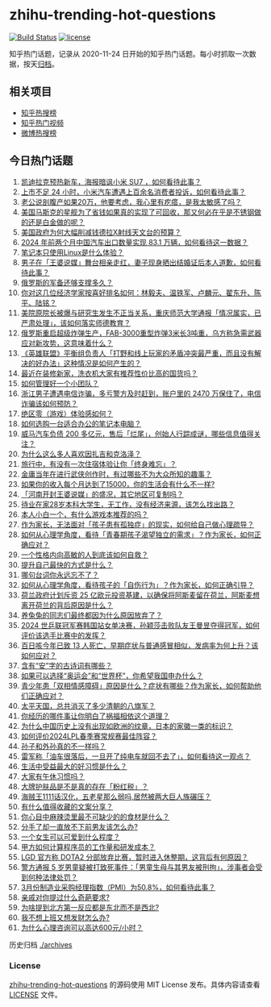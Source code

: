 # zhihu-trending-hot-questions

[![Build Status](https://github.com/justjavac/zhihu-trending-hot-questions/workflows/ci/badge.svg?branch=master)](https://github.com/justjavac/zhihu-trending-hot-questions/actions)
[![license](https://img.shields.io/github/license/justjavac/zhihu-trending-hot-questions)](https://github.com/justjavac/zhihu-trending-hot-questions/blob/master/LICENSE)

知乎热门话题，记录从 2020-11-24
日开始的知乎热门话题。每小时抓取一次数据，按天[归档](./archives)。

## 相关项目

- [知乎热搜榜](https://github.com/justjavac/zhihu-trending-top-search)
- [知乎热门视频](https://github.com/justjavac/zhihu-trending-hot-video)
- [微博热搜榜](https://github.com/justjavac/weibo-trending-hot-search)

## 今日热门话题

<!-- BEGIN -->
<!-- 最后更新时间 Mon Apr 01 2024 06:16:57 GMT+0800 (China Standard Time) -->

1. [凯迪拉克预热新车，海报暗讽小米 SU7 ，如何看待此事？](https://www.zhihu.com/question/651039824)
1. [上市不足 24 小时，小米汽车遭遇上百余名消费者投诉，如何看待此事？](https://www.zhihu.com/question/650873237)
1. [老公说剖腹产如果20万，他要考虑，我心里有疙瘩，是我太敏感了吗？](https://www.zhihu.com/question/650962223)
1. [美国马斯克的星舰为了省钱如果真的实现了可回收，那又何必在乎是不锈钢做的还是白金做的呢？](https://www.zhihu.com/question/650816660)
1. [美国政府为何大幅削减钱德拉X射线天文台的预算？](https://www.zhihu.com/question/650874428)
1. [2024 年前两个月中国汽车出口数量实现 83.1 万辆，如何看待这一数据？](https://www.zhihu.com/question/647997541)
1. [笔记本只使用Linux是什么体验？](https://www.zhihu.com/question/54403217)
1. [男子在「王婆说媒」舞台相亲走红，妻子现身晒出结婚证后本人道歉，如何看待此事？](https://www.zhihu.com/question/651032003)
1. [俄罗斯的军备还够支撑多久？](https://www.zhihu.com/question/581137923)
1. [你对这几位经济学家按喜好排名如何：林毅夫、温铁军、卢麟元、翟东升、陈平、陆铭？](https://www.zhihu.com/question/650359709)
1. [美院原院长被爆与研究生发生不正当关系，重庆师范大学通报「情况属实，已严肃处理」，该如何落实师德教育？](https://www.zhihu.com/question/650990379)
1. [俄罗斯重启超级炸弹生产，FAB-3000重型炸弹3米长3吨重，乌方称急需武器应对新攻势，这意味着什么？](https://www.zhihu.com/question/650930138)
1. [《英雄联盟》平衡组负责人「打野和线上玩家的矛盾冲突最严重，而且没有解决的好办法」这种情况是如何产生的？](https://www.zhihu.com/question/650708077)
1. [最近在装修新家，洗衣机大家有推荐性价比高的国货吗？](https://www.zhihu.com/question/648283849)
1. [如何管理好一个小团队？](https://www.zhihu.com/question/20894963)
1. [浙江男子遭遇电信诈骗，多亏警方及时赶到，账户里的 2470 万保住了，电信诈骗该如何预防？](https://www.zhihu.com/question/650973649)
1. [绝区零（游戏）体验感如何？](https://www.zhihu.com/question/650984902)
1. [如何选购一台适合办公的笔记本电脑？](https://www.zhihu.com/question/648158119)
1. [威马汽车负债 200 多亿元，售后「烂尾」，创始人行踪成谜，哪些信息值得关注？](https://www.zhihu.com/question/651044908)
1. [为什么这么多人喜欢因扎吉和克洛泽？](https://www.zhihu.com/question/31476277)
1. [旅行中，有没有一次住宿体验让你「终身难忘」？](https://www.zhihu.com/question/648669793)
1. [金庸当年在进行武侠创作时，有过哪些不为大众所知的趣事？](https://www.zhihu.com/question/646969437)
1. [如果你的收入每个月达到了15000，你的生活会有什么不一样?](https://www.zhihu.com/question/644566801)
1. [「河南开封王婆说媒」的盛况，其它地区可复制吗？](https://www.zhihu.com/question/650742330)
1. [待业在家28岁本科大学生，无工作，没有经济来源，该怎么找出路？](https://www.zhihu.com/question/650638619)
1. [本人小白一个，有什么游戏本推荐的吗？](https://www.zhihu.com/question/647537926)
1. [作为家长，无法面对「孩子患有孤独症」的现实，如何给自己做心理疏导？](https://www.zhihu.com/question/650540357)
1. [如何从心理学角度，看待「青春期孩子渴望独立的需求」？作为家长，如何正确应对？](https://www.zhihu.com/question/649386657)
1. [一个性格内向高敏的人到底该如何自救？](https://www.zhihu.com/question/650636167)
1. [提升自己最快的方式是什么？](https://www.zhihu.com/question/625462407)
1. [哪句台词你永远忘不了？](https://www.zhihu.com/question/38181067)
1. [如何从心理学角度，看待孩子的「自伤行为」？作为家长，如何正确引导？](https://www.zhihu.com/question/650473107)
1. [荷兰政府计划斥资 25 亿欧元投资基建，以确保将阿斯麦留在荷兰，阿斯麦想离开荷兰的背后原因是什么？](https://www.zhihu.com/question/650721387)
1. [养兔兔的同志们最终都因为什么原因放弃了？](https://www.zhihu.com/question/373587068)
1. [2024 世乒联冠军赛韩国站女单决赛，孙颖莎击败队友王曼昱夺得冠军，如何评价该选手比赛中的发挥？](https://www.zhihu.com/question/651033947)
1. [百日咳今年已致 13 人死亡，早期症状与普通感冒相似，发病率为何上升？该如何应对？](https://www.zhihu.com/question/650971595)
1. [含有“安”字的古诗词有哪些？](https://www.zhihu.com/question/650931532)
1. [如果可以选择“奥运会”和“世界杯”，你希望我国申办什么？](https://www.zhihu.com/question/649854866)
1. [青少年患「双相情感障碍」原因是什么？症状有哪些？作为家长，如何帮助他们正确应对？](https://www.zhihu.com/question/650557477)
1. [太平天国，总共消灭了多少清朝的八旗军？](https://www.zhihu.com/question/649037562)
1. [你经历的哪件事让你明白了祸福相依这个道理？](https://www.zhihu.com/question/430458081)
1. [为什么中国历史上没有出现如欧洲的纹章，日本的家徽一类的标识？](https://www.zhihu.com/question/650666965)
1. [如何评价2024LPL春季赛常规赛最佳阵容？](https://www.zhihu.com/question/651025626)
1. [孙子和外孙真的不一样吗？](https://www.zhihu.com/question/520600758)
1. [雷军称「油车很落后，一旦开了纯电车就回不去了」，如何看待这一观点？](https://www.zhihu.com/question/650684769)
1. [生活中受益最大的好习惯是什么？](https://www.zhihu.com/question/291913952)
1. [大家有午休习惯吗？](https://www.zhihu.com/question/650632585)
1. [大牌护肤品是不是真的存在「粉红税」？](https://www.zhihu.com/question/650293509)
1. [海贼王1111话汉化，五老星那么弱吗,居然被两大巨人族碾压？](https://www.zhihu.com/question/649700959)
1. [有什么值得收藏的文案分享？](https://www.zhihu.com/question/650716570)
1. [你心目中麻辣烫里最不可缺少的的食材是什么？](https://www.zhihu.com/question/648723856)
1. [分手了却一直放不下前男友该怎么办?](https://www.zhihu.com/question/650633545)
1. [一个女生可以可爱到什么程度？](https://www.zhihu.com/question/266586355)
1. [甲方如何计算程序员的工作量和研发成本？](https://www.zhihu.com/question/650167614)
1. [LGD 官方称 DOTA2 分部放弃比赛，暂时进入休整期，这背后有何原因？](https://www.zhihu.com/question/650772189)
1. [警方通报 5 岁男童疑被打致死事件：「男童生母与其男友被刑拘」，涉事者会受到何种法律处罚？](https://www.zhihu.com/question/651025059)
1. [3月份制造业采购经理指数（PMI）为50.8%，如何看待此事？](https://www.zhihu.com/question/650994566)
1. [亲戚对你提过什么奇葩要求?](https://www.zhihu.com/question/610458084)
1. [为啥提到北方第一反应都是东北而不是西北?](https://www.zhihu.com/question/435214752)
1. [我不想上班又想发财怎么办?](https://www.zhihu.com/question/650794179)
1. [为什么心理咨询可以高达600元/小时？](https://www.zhihu.com/question/492318587)

<!-- END -->

历史归档 [./archives](./archives)

### License

[zhihu-trending-hot-questions](https://github.com/justjavac/zhihu-trending-hot-questions)
的源码使用 MIT License 发布。具体内容请查看 [LICENSE](./LICENSE) 文件。
